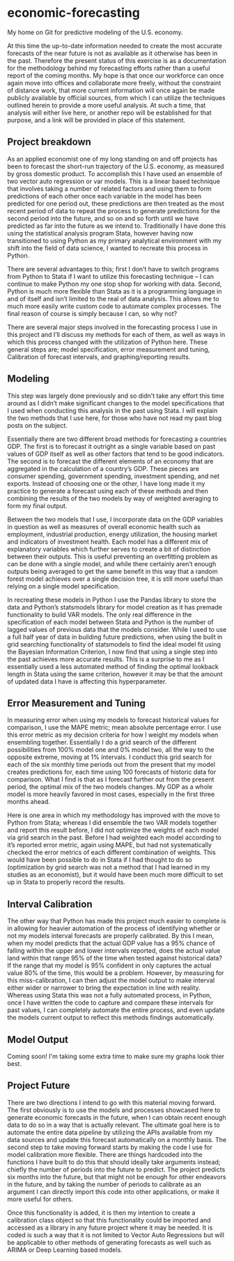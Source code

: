 # economic-forecasting
My home on Git for predictive modeling of the U.S. economy.

At this time the up-to-date information needed to create the most accurate forecasts of the near future is not as available as it otherwise has been in the past. Therefore the present status of this exercise is as a documentation for the methodology behind my forecasting efforts rather than a useful report of the coming months. My hope is that once our workforce can once again move into offices and collaborate more freely, without the constraint of distance work, that more current information will once again be made publicly available by official sources, from which I can utilize the techniques outlined herein to provide a more useful analysis. At such a time, that analysis will either live here, or another repo will be established for that purpose, and a link will be provided in place of this statement. 

## Project breakdown

As an applied economist one of my long standing on and off projects has been to forecast the short-run trajectory of the U.S. economy, as measured by gross domestic product. To accomplish this I have used an ensemble of two vector auto regression or var models. This is a linear based technique that involves taking a number of related factors and using them to form predictions of each other once each variable in the model has been predicted for one period out, these predictions are then treated as the most recent period of data to repeat the process to generate predictions for the second period into the future, and so on and so forth until we have predicted as far into the future as we intend to. Traditionally I have done this using the statistical analysis program Stata, however having now transitioned to using Python as my primary analytical environment with my shift into the field of data science, I wanted to recreate this process in Python. 

There are several advantages to this; first I don’t have to switch programs from Python to Stata if I want to utilize this forecasting technique – I can continue to make Python my one stop shop for working with data. Second, Python is much more flexible than Stata as it is a programming language in and of itself and isn’t limited to the real of data analysis. This allows me to much more easily write custom code to automate complex processes. The final reason of course is simply because I can, so why not? 

There are several major steps involved in the forecasting process I use in this project and I’ll discuss my methods for each of them, as well as ways in which this process changed with the utilization of Python here. These general steps are; model specification, error measurement and tuning, Calibration of forecast intervals, and graphing/reporting results. 

## Modeling

This step was largely done previously and so didn’t take any effort this time around as I didn’t make significant changes to the model specifications that I used when conducting this analysis in the past using Stata. I will explain the two methods that I use here, for those who have not read my past blog posts on the subject. 

Essentially there are two different broad methods for forecasting a countries GDP. The first is to forecast it outright as a single variable based on past values of GDP itself as well as other factors
that tend to be good indicators. The second is to forecast the different elements of an economy that are aggregated in the calculation of a country’s GDP. These pieces are consumer spending, government spending, investment spending, and net exports. Instead of choosing one or the other, I have long made it my practice to generate a forecast using each of these methods and then combining the results of the two models by way of weighted averaging to form my final output. 

Between the two models that I use, I incorporate data on the GDP variables in question as well as measures of overall economic health such as employment, industrial production, energy utilization, the housing market and indicators of investment health. Each model has a different mix of explanatory variables which further serves to create a bit of distinction between their outputs. This is useful preventing an overfitting problem as can be done with a single model, and while there certainly aren’t enough outputs being averaged to get the same benefit in this way that a random forest model achieves over a single decision tree, it is still more useful than relying on a single model specification. 

In recreating these models in Python I use the Pandas library to store the data and Python’s statsmodels library for model creation as it has premade functionality to build VAR models. The only real difference in the specification of each model between Stata and Python is the number of lagged values of previous data that the models consider. While I used to use a full half year of data in building future predictions, when using the built in grid searching functionality of statsmodels to find the ideal model fit using the Bayesian Information Criterion, I now find that using a single step into the past achieves more accurate results. This is a surprise to me as I essentially used a less automated method of finding the optimal lookback length in Stata using the same criterion, however it may be that the amount of updated data I have is affecting this hyperparameter. 

## Error Measurement and Tuning

In measuring error when using my models to forecast historical values for comparison, I use the MAPE metric; mean absolute percentage error. I use this error metric as my decision criteria for how I weight my models when ensembling together. Essentially I do a grid search of the different possibilities from 100% model one and 0% model two, all the way to the opposite extreme, moving at 1% intervals. I conduct this grid search for each of the six monthly time periods out from the present that my model creates predictions for, each time using 100 forecasts of historic data for comparison. What I find is that as I forecast further out from the present period, the optimal mix of the two models changes. My GDP as a whole model is more heavily favored in most cases, especially in the first three months ahead. 

Here is one area in which my methodology has improved with the move to Python from Stata; whereas I did ensemble the two VAR models together and report this result before, I did not optimize the weights of each model via grid search in the past. Before I had weighted each model according to it’s reported error metric, again using MAPE, but had not systematically checked the error metrics of each different combination of weights. This would have been possible to do in Stata if I had thought to do so (optimization by grid search was not a method that I had learned in my studies as an economist), but it would have been much more difficult to set up in Stata to properly record the results. 

## Interval Calibration

The other way that Python has made this project much easier to complete is in allowing for heavier automation of the process of identifying whether or not my models interval forecasts are properly calibrated. By this I mean, when my model predicts that the actual GDP value has a 95% chance of falling within the upper and lower intervals reported, does the actual value land within that range 95% of the time when tested against historical data? If the range that my model is 95% confident in only captures the actual value 80% of the time, this would be a problem. However, by measuring for this miss-calibration, I can then adjust the model output to make interval either wider or narrower to bring the expectation in line with reality. Whereas using Stata this was not a fully automated process, in Python, once I have written the code to capture and compare these intervals for past values, I can completely automate the entire process, and even update the models current output to reflect this methods findings automatically. 

## Model Output

Coming soon! I'm taking some extra time to make sure my graphs look thier best. 

## Project Future

There are two directions I intend to go with this material moving forward. The first obviously is to use the models and processes showcased here to generate economic forecasts in the future, when I can obtain recent enough data to do so in a way that is actually relevant. The ultimate goal here is to automate the entire data pipeline by utilizing the APIs available from my data sources and update this forecast automatically on a monthly basis. 
The second step to take moving forward starts by making the code I use for model calibration more flexible. There are things hardcoded into the functions I have built to do this that should ideally take arguments instead; chiefly the number of periods into the future to predict. The project predicts six months into the future, but that might not be enough for other endeavors in the future, and by taking the number of periods to calibrate as an argument I can directly import this code into other applications, or make it more useful for others.

Once this functionality is added, it is then my intention to create a calibration class object so that this functionality could be imported and accessed as a library in any future project where it may be needed. It is coded is such a way that it is not limited to Vector Auto Regressions but will be applicable to other methods of generating forecasts as well such as ARIMA or Deep Learning based models. 
